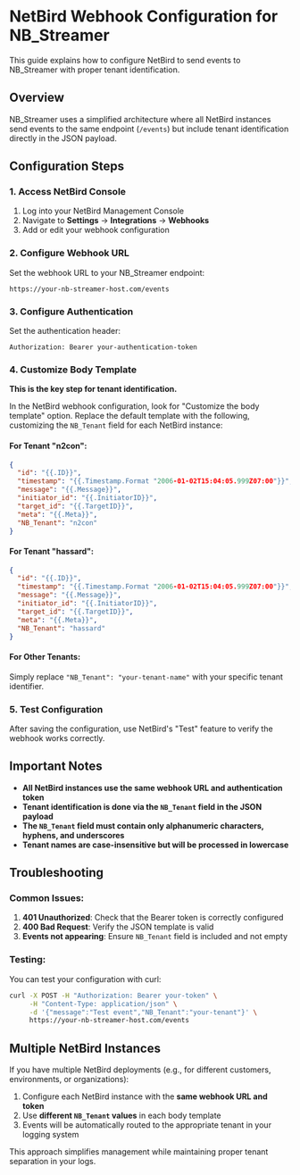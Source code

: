 # NetBird Webhook Configuration for NB_Streamer

This guide explains how to configure NetBird to send events to NB_Streamer with proper tenant identification.

## Overview

NB_Streamer uses a simplified architecture where all NetBird instances send events to the same endpoint (`/events`) but include tenant identification directly in the JSON payload.

## Configuration Steps

### 1. Access NetBird Console
1. Log into your NetBird Management Console
2. Navigate to **Settings** → **Integrations** → **Webhooks**
3. Add or edit your webhook configuration

### 2. Configure Webhook URL
Set the webhook URL to your NB_Streamer endpoint:
```
https://your-nb-streamer-host.com/events
```

### 3. Configure Authentication
Set the authentication header:
```
Authorization: Bearer your-authentication-token
```

### 4. Customize Body Template
**This is the key step for tenant identification.**

In the NetBird webhook configuration, look for "Customize the body template" option. Replace the default template with the following, customizing the `NB_Tenant` field for each NetBird instance:

#### For Tenant "n2con":
```json
{
  "id": "{{.ID}}",
  "timestamp": "{{.Timestamp.Format "2006-01-02T15:04:05.999Z07:00"}}",
  "message": "{{.Message}}",
  "initiator_id": "{{.InitiatorID}}",
  "target_id": "{{.TargetID}}",
  "meta": "{{.Meta}}",
  "NB_Tenant": "n2con"
}
```

#### For Tenant "hassard":
```json
{
  "id": "{{.ID}}",
  "timestamp": "{{.Timestamp.Format "2006-01-02T15:04:05.999Z07:00"}}",
  "message": "{{.Message}}",
  "initiator_id": "{{.InitiatorID}}",
  "target_id": "{{.TargetID}}",
  "meta": "{{.Meta}}",
  "NB_Tenant": "hassard"
}
```

#### For Other Tenants:
Simply replace `"NB_Tenant": "your-tenant-name"` with your specific tenant identifier.

### 5. Test Configuration
After saving the configuration, use NetBird's "Test" feature to verify the webhook works correctly.

## Important Notes

- **All NetBird instances use the same webhook URL and authentication token**
- **Tenant identification is done via the `NB_Tenant` field in the JSON payload**
- **The `NB_Tenant` field must contain only alphanumeric characters, hyphens, and underscores**
- **Tenant names are case-insensitive but will be processed in lowercase**

## Troubleshooting

### Common Issues:
1. **401 Unauthorized**: Check that the Bearer token is correctly configured
2. **400 Bad Request**: Verify the JSON template is valid
3. **Events not appearing**: Ensure `NB_Tenant` field is included and not empty

### Testing:
You can test your configuration with curl:
```bash
curl -X POST -H "Authorization: Bearer your-token" \
     -H "Content-Type: application/json" \
     -d '{"message":"Test event","NB_Tenant":"your-tenant"}' \
     https://your-nb-streamer-host.com/events
```

## Multiple NetBird Instances

If you have multiple NetBird deployments (e.g., for different customers, environments, or organizations):

1. Configure each NetBird instance with the **same webhook URL and token**
2. Use **different `NB_Tenant` values** in each body template
3. Events will be automatically routed to the appropriate tenant in your logging system

This approach simplifies management while maintaining proper tenant separation in your logs.
